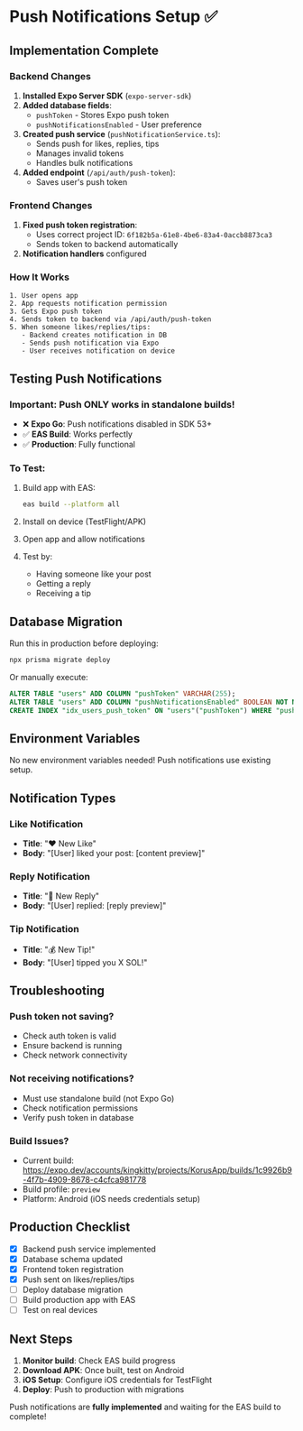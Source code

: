 # Push Notifications Setup ✅

## Implementation Complete

### Backend Changes
1. **Installed Expo Server SDK** (`expo-server-sdk`)
2. **Added database fields**:
   - `pushToken` - Stores Expo push token
   - `pushNotificationsEnabled` - User preference
3. **Created push service** (`pushNotificationService.ts`):
   - Sends push for likes, replies, tips
   - Manages invalid tokens
   - Handles bulk notifications
4. **Added endpoint** (`/api/auth/push-token`):
   - Saves user's push token

### Frontend Changes
1. **Fixed push token registration**:
   - Uses correct project ID: `6f182b5a-61e8-4be6-83a4-0accb8873ca3`
   - Sends token to backend automatically
2. **Notification handlers** configured

### How It Works
```
1. User opens app
2. App requests notification permission
3. Gets Expo push token
4. Sends token to backend via /api/auth/push-token
5. When someone likes/replies/tips:
   - Backend creates notification in DB
   - Sends push notification via Expo
   - User receives notification on device
```

## Testing Push Notifications

### Important: Push ONLY works in standalone builds!
- ❌ **Expo Go**: Push notifications disabled in SDK 53+
- ✅ **EAS Build**: Works perfectly
- ✅ **Production**: Fully functional

### To Test:
1. Build app with EAS:
   ```bash
   eas build --platform all
   ```

2. Install on device (TestFlight/APK)

3. Open app and allow notifications

4. Test by:
   - Having someone like your post
   - Getting a reply
   - Receiving a tip

## Database Migration

Run this in production before deploying:
```bash
npx prisma migrate deploy
```

Or manually execute:
```sql
ALTER TABLE "users" ADD COLUMN "pushToken" VARCHAR(255);
ALTER TABLE "users" ADD COLUMN "pushNotificationsEnabled" BOOLEAN NOT NULL DEFAULT true;
CREATE INDEX "idx_users_push_token" ON "users"("pushToken") WHERE "pushToken" IS NOT NULL;
```

## Environment Variables

No new environment variables needed! Push notifications use existing setup.

## Notification Types

### Like Notification
- **Title**: "❤️ New Like"
- **Body**: "[User] liked your post: [content preview]"

### Reply Notification
- **Title**: "💬 New Reply"
- **Body**: "[User] replied: [reply preview]"

### Tip Notification
- **Title**: "💰 New Tip!"
- **Body**: "[User] tipped you X SOL!"

## Troubleshooting

### Push token not saving?
- Check auth token is valid
- Ensure backend is running
- Check network connectivity

### Not receiving notifications?
- Must use standalone build (not Expo Go)
- Check notification permissions
- Verify push token in database

### Build Issues?
- Current build: https://expo.dev/accounts/kingkitty/projects/KorusApp/builds/1c9926b9-4f7b-4909-8678-c4cfca981778
- Build profile: `preview`
- Platform: Android (iOS needs credentials setup)

## Production Checklist

- [x] Backend push service implemented
- [x] Database schema updated
- [x] Frontend token registration
- [x] Push sent on likes/replies/tips
- [ ] Deploy database migration
- [ ] Build production app with EAS
- [ ] Test on real devices

## Next Steps

1. **Monitor build**: Check EAS build progress
2. **Download APK**: Once built, test on Android
3. **iOS Setup**: Configure iOS credentials for TestFlight
4. **Deploy**: Push to production with migrations

Push notifications are **fully implemented** and waiting for the EAS build to complete!